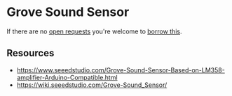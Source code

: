 # Grove Sound Sensor
If there are no [open requests](../../../../issues?q=is%3Aissue+is%3Aopen+%22Grove+Sound+Sensor%22+in%3Atitle) you're welcome to [borrow this](../../../../issues/new?title=Borrow+request+for+Grove+Sound+Sensor&body=1+piece+of+%5Bthis%5D%28..%2Fblob%2Fmain%2F.%2FHardware%2FSensors%2FGrove_Sound_Sensor.md%29+for+~2+weeks.).

## Resources
- https://www.seeedstudio.com/Grove-Sound-Sensor-Based-on-LM358-amplifier-Arduino-Compatible.html
- https://wiki.seeedstudio.com/Grove-Sound_Sensor/
